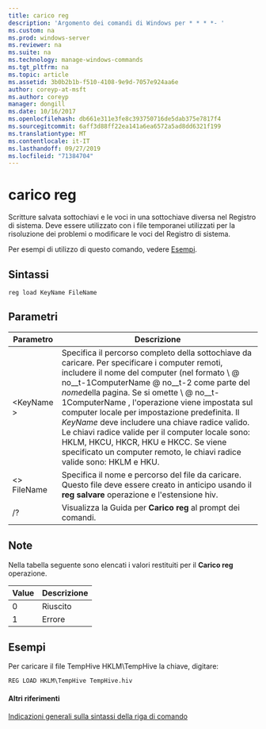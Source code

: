 ```yaml
---
title: carico reg
description: 'Argomento dei comandi di Windows per * * * *- '
ms.custom: na
ms.prod: windows-server
ms.reviewer: na
ms.suite: na
ms.technology: manage-windows-commands
ms.tgt_pltfrm: na
ms.topic: article
ms.assetid: 3b0b2b1b-f510-4108-9e9d-7057e924aa6e
author: coreyp-at-msft
ms.author: coreyp
manager: dongill
ms.date: 10/16/2017
ms.openlocfilehash: db661e311e3fe8c393750716de5dab375e7817f4
ms.sourcegitcommit: 6aff3d88ff22ea141a6ea6572a5ad8dd6321f199
ms.translationtype: MT
ms.contentlocale: it-IT
ms.lasthandoff: 09/27/2019
ms.locfileid: "71384704"
---
```

# <a name="reg-load"></a>carico reg



Scritture salvata sottochiavi e le voci in una sottochiave diversa nel Registro di sistema. Deve essere utilizzato con i file temporanei utilizzati per la risoluzione dei problemi o modificare le voci del Registro di sistema.

Per esempi di utilizzo di questo comando, vedere [Esempi](#BKMK_examples).

## <a name="syntax"></a>Sintassi

```
reg load KeyName FileName
```

## <a name="parameters"></a>Parametri

|Parametro|Descrizione|
|---------|-----------|
|\<KeyName >|Specifica il percorso completo della sottochiave da caricare. Per specificare i computer remoti, includere il nome del computer (nel formato \\ @ no__t-1ComputerName @ no__t-2 come parte del *nome*della pagina. Se si omette \\ @ no__t-1ComputerName \, l'operazione viene impostata sul computer locale per impostazione predefinita. Il *KeyName* deve includere una chiave radice valido. Le chiavi radice valide per il computer locale sono: HKLM, HKCU, HKCR, HKU e HKCC. Se viene specificato un computer remoto, le chiavi radice valide sono: HKLM e HKU.|
|\<> FileName|Specifica il nome e percorso del file da caricare. Questo file deve essere creato in anticipo usando il **reg salvare** operazione e l'estensione hiv.|
|/?|Visualizza la Guida per **Carico reg** al prompt dei comandi.|

## <a name="remarks"></a>Note

Nella tabella seguente sono elencati i valori restituiti per il **Carico reg** operazione.

|Value|Descrizione|
|-----|-----------|
|0|Riuscito|
|1|Errore|

## <a name="BKMK_examples"></a>Esempi

Per caricare il file TempHive HKLM\TempHive la chiave, digitare:
```
REG LOAD HKLM\TempHive TempHive.hiv
```

#### <a name="additional-references"></a>Altri riferimenti

[Indicazioni generali sulla sintassi della riga di comando](command-line-syntax-key.md)